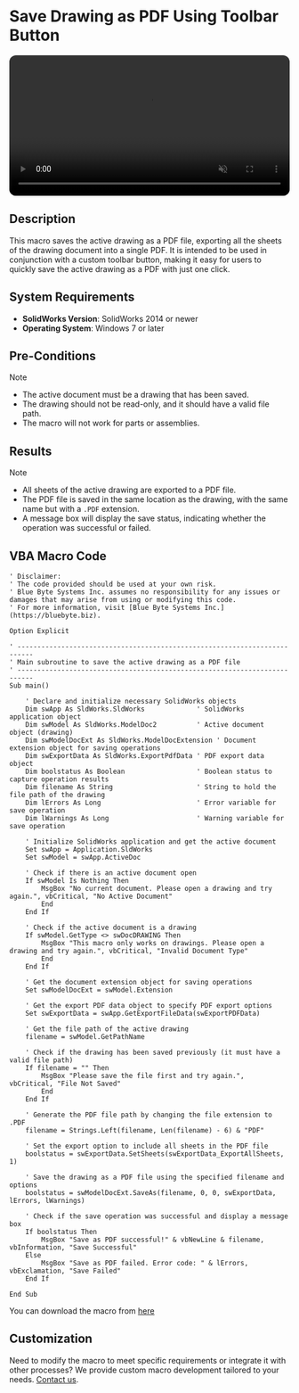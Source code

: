 # Save Drawing as PDF Using Toolbar Button
<video src="../images/Save_Drawing_As_Pdf.mkv" autoplay muted controls style="width: 100%; border-radius: 12px;"></video>
## Description
This macro saves the active drawing as a PDF file, exporting all the sheets of the drawing document into a single PDF. It is intended to be used in conjunction with a custom toolbar button, making it easy for users to quickly save the active drawing as a PDF with just one click. 

## System Requirements
- **SolidWorks Version**: SolidWorks 2014 or newer
- **Operating System**: Windows 7 or later

## Pre-Conditions
> [!NOTE]
> - The active document must be a drawing that has been saved.
> - The drawing should not be read-only, and it should have a valid file path.
> - The macro will not work for parts or assemblies.

## Results
> [!NOTE]
> - All sheets of the active drawing are exported to a PDF file.
> - The PDF file is saved in the same location as the drawing, with the same name but with a `.PDF` extension.
> - A message box will display the save status, indicating whether the operation was successful or failed.

## VBA Macro Code

```vbnet
' Disclaimer:
' The code provided should be used at your own risk.  
' Blue Byte Systems Inc. assumes no responsibility for any issues or damages that may arise from using or modifying this code.  
' For more information, visit [Blue Byte Systems Inc.](https://bluebyte.biz).

Option Explicit

' --------------------------------------------------------------------------
' Main subroutine to save the active drawing as a PDF file
' --------------------------------------------------------------------------
Sub main()

    ' Declare and initialize necessary SolidWorks objects
    Dim swApp As SldWorks.SldWorks             ' SolidWorks application object
    Dim swModel As SldWorks.ModelDoc2          ' Active document object (drawing)
    Dim swModelDocExt As SldWorks.ModelDocExtension ' Document extension object for saving operations
    Dim swExportData As SldWorks.ExportPdfData ' PDF export data object
    Dim boolstatus As Boolean                  ' Boolean status to capture operation results
    Dim filename As String                     ' String to hold the file path of the drawing
    Dim lErrors As Long                        ' Error variable for save operation
    Dim lWarnings As Long                      ' Warning variable for save operation

    ' Initialize SolidWorks application and get the active document
    Set swApp = Application.SldWorks
    Set swModel = swApp.ActiveDoc

    ' Check if there is an active document open
    If swModel Is Nothing Then
        MsgBox "No current document. Please open a drawing and try again.", vbCritical, "No Active Document"
        End
    End If

    ' Check if the active document is a drawing
    If swModel.GetType <> swDocDRAWING Then
        MsgBox "This macro only works on drawings. Please open a drawing and try again.", vbCritical, "Invalid Document Type"
        End
    End If

    ' Get the document extension object for saving operations
    Set swModelDocExt = swModel.Extension

    ' Get the export PDF data object to specify PDF export options
    Set swExportData = swApp.GetExportFileData(swExportPDFData)

    ' Get the file path of the active drawing
    filename = swModel.GetPathName

    ' Check if the drawing has been saved previously (it must have a valid file path)
    If filename = "" Then
        MsgBox "Please save the file first and try again.", vbCritical, "File Not Saved"
        End
    End If

    ' Generate the PDF file path by changing the file extension to .PDF
    filename = Strings.Left(filename, Len(filename) - 6) & "PDF"

    ' Set the export option to include all sheets in the PDF file
    boolstatus = swExportData.SetSheets(swExportData_ExportAllSheets, 1)

    ' Save the drawing as a PDF file using the specified filename and options
    boolstatus = swModelDocExt.SaveAs(filename, 0, 0, swExportData, lErrors, lWarnings)

    ' Check if the save operation was successful and display a message box
    If boolstatus Then
        MsgBox "Save as PDF successful!" & vbNewLine & filename, vbInformation, "Save Successful"
    Else
        MsgBox "Save as PDF failed. Error code: " & lErrors, vbExclamation, "Save Failed"
    End If

End Sub
```
You can download the macro from [here](../images/Save_Drawing_As_Pdf.swp)
## Customization
Need to modify the macro to meet specific requirements or integrate it with other processes? We provide custom macro development tailored to your needs. [Contact us](https://bluebyte.biz/contact).
